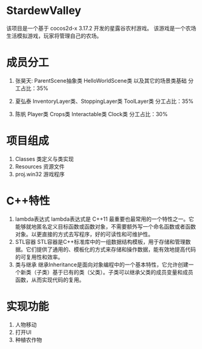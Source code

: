 # StardewValley

该项目是一个基于 cocos2d-x 3.17.2 开发的星露谷农村游戏。 该游戏是一个农场生活模拟游戏，玩家将管理自己的农场。

# 成员分工

1. 张昊天:
    ParentScene抽象类
    HelloWorldScene类
    以及其它的场景类基础
    分工占比：35%
   
3. 夏弘泰
    InventoryLayer类、StoppingLayer类
    ToolLayer类
    分工占比：35%
   
4. 陈帆
    Player类
    Crops类
    Interactable类
    Clock类
    分工占比：30%
    
# 项目组成

1. Classes 类定义与类实现
2. Resources 资源文件
3. proj.win32 游戏程序

# C++特性

1. lambda表达式
lambda表达式是 C++11 最重要也最常用的一个特性之一。它能够就地匿名定义目标函数或函数对象，不需要额外写一个命名函数或者函数对象。以更直接的方式去写程序，好的可读性和可维护性。
2. STL容器
STL容器是C++标准库中的一组数据结构模板，用于存储和管理数据。它们提供了通用的、模板化的方式来存储和操作数据，能有效地提高代码的可复用性和效率。
3. 类与继承
继承Inheritance是面向对象编程中的一个基本特性，它允许创建一个新类（子类）基于已有的类（父类）。子类可以继承父类的成员变量和成员函数，从而实现代码的复用。

# 实现功能

1. 人物移动
2. 打开UI
3. 种植农作物

